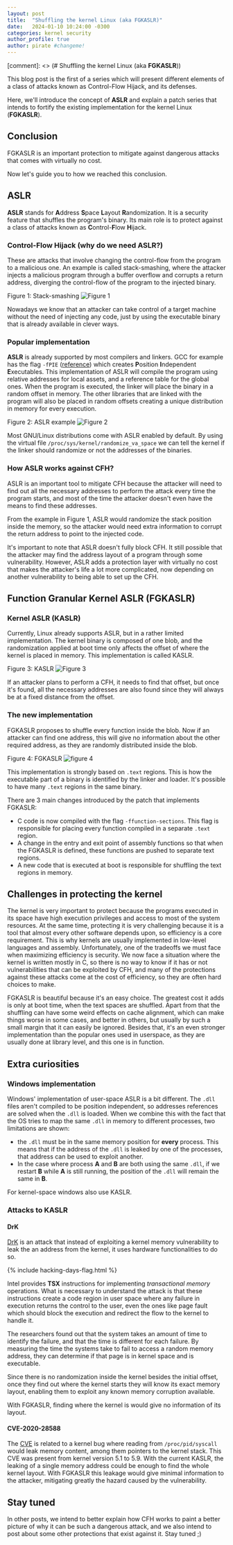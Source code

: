 ```yaml
---
layout: post
title:  "Shuffling the kernel Linux (aka FGKASLR)"
date:   2024-01-10 10:24:00 -0300
categories: kernel security
author_profile: true
author: pirate #changeme!
---
```


[comment]: <> (# Shuffling the kernel Linux (aka **FGKASLR**))

This blog post is the first of a series which will present different elements
of a class of attacks known as Control-Flow Hijack, and its defenses.

Here, we'll introduce the concept of **ASLR** and explain a patch
series that intends to fortify the existing implementation for the kernel
Linux (**FGKASLR**).

## Conclusion

FGKASLR is an important protection to mitigate against dangerous attacks that
comes with virtually no cost.

Now let's guide you to how we reached this conclusion.

## ASLR

**ASLR** stands for **A**ddress **S**pace **L**ayout **R**andomization. It is
a security feature that shuffles the program's binary. Its main role is to
protect against a class of attacks known as **C**ontrol-**F**low **H**ijack.

### Control-Flow Hijack (why do we need ASLR?)

These are attacks that involve changing the control-flow from the program
to a malicious one. An example is called stack-smashing, where the attacker
injects a malicious program through a buffer overflow and corrupts a return
address, diverging the control-flow of the program to the injected binary.

Figure 1: Stack-smashing
![Figure 1](/assets/sec-eng/img/stack_smashing.png "Figure 1: Stack-smashing")

Nowadays we know that an attacker can take control of a target machine
without the need of injecting any code, just by using the executable
binary that is already available in clever ways.

### Popular implementation

**ASLR** is already supported by most compilers and linkers. GCC for example
has the flag `-fPIE`
([reference](https://gcc.gnu.org/onlinedocs/gcc/Code-Gen-Options.html))
which creates **P**osition **I**ndependent
**E**xecutables. This implementation of ASLR will compile the program using
relative addresses for local assets, and a reference table for the global
ones. When the program is executed, the linker will place the binary in a
random offset in memory. The other libraries that are linked with the program
will also be placed in random offsets creating a unique distribution in memory
for every execution.

Figure 2: ASLR example
![Figure 2](/assets/sec-eng/img/aslr_orig.png "Figure 2: ASLR example")

Most GNU/Linux distributions come with ASLR enabled by default. By using the
virtual file `/proc/sys/kernel/randomize_va_space` we can tell the kernel if
the linker should randomize or not the addresses of the binaries.

### How ASLR works against CFH?

ASLR is an important tool to mitigate CFH because the attacker will need
to find out all the necessary addresses to perform the attack every time
the program starts, and most of the time the attacker doesn't even have
the means to find these addresses.

From the example in Figure 1, ASLR would randomize the stack position
inside the memory, so the attacker would need extra information to corrupt
the return address to point to the injected code.

It's important to note that ASLR doesn't fully block CFH. It still possible
that the attacker may find the address layout of a program through some
vulnerability. However, ASLR adds a protection layer with virtually no cost
that makes the attacker's life a lot more complicated, now depending on
another vulnerability to being able to set up the CFH.

## **F**unction **G**ranular **K**ernel **ASLR** (FGKASLR)

### **K**ernel ASLR (KASLR)

Currently, Linux already supports ASLR, but in a rather limited
implementation. The kernel binary is composed of one blob, and the
randomization applied at boot time only affects the offset of where the
kernel is placed in memory. This implementation is called KASLR.

Figure 3: KASLR
![Figure 3](/assets/sec-eng/img/kaslr.png "Figure 3: KASLR")

If an attacker plans to perform a CFH, it needs to find that offset, but once
it's found, all the necessary addresses are also found since they will always
be at a fixed distance from the offset.

### The new implementation

FGKASLR proposes to shuffle every function inside the blob. Now if an attacker
can find one address, this will give no information about the other
required address, as they are randomly distributed inside the blob.

Figure 4: FGKASLR
![figure 4](/assets/sec-eng/img/fgkaslr.png "Figure 4: FGKASLR")

This implementation is strongly based on `.text` regions. This is how the
executable part of a binary is identified by the linker and loader.
It's possible to have many `.text` regions in the same binary.

There are 3 main changes introduced by the patch that implements FGKASLR:

* C code is now compiled with the flag `-ffunction-sections`. This flag is
responsible for placing every function compiled in a separate `.text` region.
* A change in the entry and exit point of assembly functions so that when
the FGKASLR is defined, these functions are pushed to separate text regions.
* A new code that is executed at boot is responsible for shuffling the text
regions in memory.

## Challenges in protecting the kernel

The kernel is very important to protect because the programs executed in
its space have high execution privileges and access to most of the system
resources. At the same time, protecting it is very challenging because it
is a tool that almost every other software depends upon, so
efficiency is a core requirement. This is why kernels are usually
implemented in low-level languages and assembly. Unfortunately, one of the
tradeoffs we must face when maximizing efficiency is security. We now face a
situation where the kernel is written mostly in C, so there is no way to know
if it has or not vulnerabilities that can be exploited by CFH, and many of the
protections against these attacks come at the cost of efficiency, so they are
often hard choices to make.

FGKASLR is beautiful because it's an easy choice. The greatest cost it adds
is only at boot time, when the text spaces are shuffled. Apart from that
the shuffling can have some weird effects on cache alignment, which can make
things worse in some cases, and better in others, but usually by such a small
margin that it can easily be ignored.
Besides that, it's an even stronger implementation than the popular ones used
in userspace, as they are usually done at library level, and this one is in
function.

## Extra curiosities

### Windows implementation

Windows' implementation of user-space ASLR is a bit different. The `.dll` files
aren't compiled to be position independent, so addresses references are solved
when the `.dll` is loaded. When we combine this with the fact that the OS
tries to map the same `.dll` in memory to different processes, two limitations
are shown:

* the `.dll` must be in the same memory position for **every**
process. This means that if the address of the `.dll` is leaked by one of the
processes, that address can be used to exploit another.
* In the case where process **A** and **B** are both using the same `.dll`,
if we restart **B** while **A** is still running, the position of the `.dll`
will remain the same in **B**.

For kernel-space windows also use KASLR.

### Attacks to KASLR

#### DrK
[DrK](https://www.blackhat.com/docs/us-16/materials/us-16-Jang-Breaking-Kernel-Address-Space-Layout-Randomization-KASLR-With-Intel-TSX-wp.pdf)
is an attack that instead of exploiting a kernel memory vulnerability to leak
the an address from the kernel, it uses hardware functionalities to do so.

{% include hacking-days-flag.html %}

Intel provides **TSX** instructions for implementing _transactional memory_
operations. What is necessary to understand the attack is that these
instructions create a code region in user space where any failure in execution
returns the control to the user, even the ones like page fault which should
block the execution and redirect the flow to the kernel to handle it.

The researchers found out that the system takes an amount of time to identify
the failure, and that the time is different for each failure.
By measuring the time the systems take to fail to access a random memory
address, they can determine if that page is in kernel space and is executable.

Since there is no randomization inside the kernel besides the initial offset,
once they find out where the kernel starts they will know its exact memory
layout, enabling them to exploit any known memory corruption available.

With FGKASLR, finding where the kernel is would give no information of its
layout.

#### CVE-2020-28588
The [CVE](https://cve.mitre.org/cgi-bin/cvename.cgi?name=CVE-2020-28588) is
related to a kernel bug where reading from `/proc/pid/syscall` would leak
memory content, among them pointers to the kernel stack. This CVE was
present from kernel version 5.1 to 5.9. With the current KASLR, the
leaking of a single memory address could be enough to find the whole
kernel layout. With FGKASLR this leakage would give minimal information
to the attacker, mitigating greatly the hazard caused by the vulnerability.

## Stay tuned

In other posts, we intend to better explain how CFH works to paint a better
picture of why it can be such a dangerous attack, and we also intend to
post about some other protections that exist against it.
Stay tuned ;)
